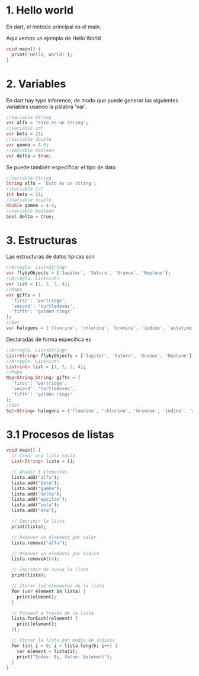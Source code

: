 # 1. Hello world
En dart, el método principal es el main.

Aqui vemos un ejemplo de Hello World
```dart
void main() {
  print('Hello, World!');
}
```

# 2. Variables
En dart hay type inference, de modo que puede generar las siguientes variables usando la palabra 'var'.

```dart
//Variable String
var alfa = 'Esto es un string';
//Variable int
var beta = 21;
//Variable double
var gamma = 4.8;
//Variable boolean
var delta = true;
```

Se puede también especificar el tipo de dato
```dart
//Variable String
String alfa = 'Esto es un string';
//Variable int
int beta = 21;
//Variable double
double gamma = 4.8;
//Variable boolean
bool delta = true;
```

# 3. Estructuras
Las estructuras de datos típicas son
```dart
//Arreglo. List<String>
var flybyObjects = ['Jupiter', 'Saturn', 'Uranus', 'Neptune'];
//Arreglo. List<int>
var list = [1, 2, 3, 4];
//Mapa
var gifts = {
  'first': 'partridge',
  'second': 'turtledoves',
  'fifth': 'golden rings'
};
//Set
var halogens = {'fluorine', 'chlorine', 'bromine', 'iodine', 'astatine'};
```

Declaradas de forma específica es
```dart
//Arreglo. List<String>
List<String> flybyObjects = ['Jupiter', 'Saturn', 'Uranus', 'Neptune'];
//Arreglo. List<int>
List<int> list = [1, 2, 3, 4];
//Mapa
Map<String,String> gifts = {
  'first': 'partridge',
  'second': 'turtledoves',
  'fifth': 'golden rings'
};
//Set
Set<String> halogens = {'fluorine', 'chlorine', 'bromine', 'iodine', 'astatine'};
```

# 3.1 Procesos de listas


```dart
void main() {
  // Crear una lista vacía
  List<String> lista = [];

  // Añadir 3 elementos
  lista.add("alfa");
  lista.add("beta");
  lista.add("gamma");
  lista.add("delta");
  lista.add("epsilon");
  lista.add("zeta");
  lista.add("eta");

  // Imprimir la lista
  print(lista);

  // Remover un elemento por valor
  lista.remove("alfa");

  // Remover un elemento por índice
  lista.removeAt(4);

  // Imprimir de nuevo la lista
  print(lista);

  // Iterar los elementos de la lista
  for (var element in lista) {
    print(element);
  }

  // Foreach a través de la lista
  lista.forEach((element) {
    print(element);
  });

  // Iterar la lista por medio de índices
  for (int i = 0; i < lista.length; i++) {
    var element = lista[i];
    print("Index: $i, Value: $element");
  } 
}
```

